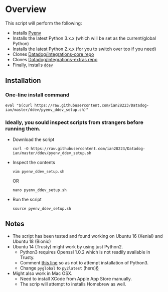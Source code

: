 # Overview

This script will perform the following:

- Installs [Pyenv][1]
- Installs the latest Python 3.x.x (which will be set as the current/global Python)
- Installs the latest Python 2.x.x (for you to switch over too if you need)
- Clones [Datadog/integrations-core repo][2]
- Clones [Datadog/integrations-extras repo][3]
- Finally, installs [`ddev`][4]

## Installation

### One-line install command

```
eval "$(curl https://raw.githubusercontent.com/ian28223/Datadog-ian/master/ddev/pyenv_ddev_setup.sh)"
```


### Ideally, you sould inspect scripts from strangers before running them.

- Download the script

    ```
    curl -O https://raw.githubusercontent.com/ian28223/Datadog-ian/master/ddev/pyenv_ddev_setup.sh
    ```

- Inspect the contents

    ```
    vim pyenv_ddev_setup.sh
    ```

  OR

    ```
    nano pyenv_ddev_setup.sh
    ```

- Run the script

    ```
    source pyenv_ddev_setup.sh
    ```


## Notes

- The script has been tested and found working on Ubuntu 16 (Xenial) and Ubuntu 18 (Bionic)
- Ubuntu 14 (Trusty) might work by using just Python2.
  - Python3 requires Openssl 1.0.2 which is not readily available in Trusty.
  - Comment [this line][5] so as not to attempt installation of Python3.
  - Change `pyglobal` to `py2latest` (here)[6]
- Might also work in Mac OSX.
  - Need to install XCode from Apple App Store manually.
  - The scrip will attempt to installs Homebrew as well.

[1]: https://github.com/pyenv/pyenv
[2]: https://github.com/DataDog/integrations-core
[3]: https://github.com/DataDog/integrations-extras
[4]: https://github.com/DataDog/integrations-core/tree/master/datadog_checks_dev
[5]: https://github.com/ian28223/Datadog-ian/blob/master/ddev/pyenv_ddev_setup.sh#L68
[6]: https://github.com/ian28223/Datadog-ian/blob/master/ddev/pyenv_ddev_setup.sh#L70L74
